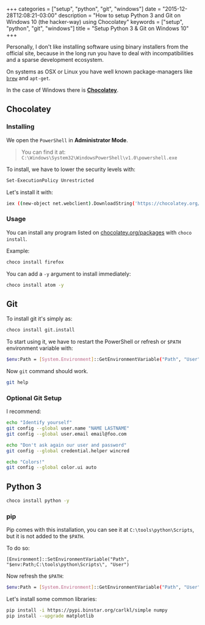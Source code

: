 +++
categories = ["setup", "python", "git", "windows"]
date = "2015-12-28T12:08:21-03:00"
description = "How to setup Python 3 and Git on Windows 10 (the hacker-way) using Chocolatey"
keywords = ["setup", "python", "git", "windows"]
title = "Setup Python 3 & Git on Windows 10"
+++

Personally, I don't like installing software using binary installers from the official site, because in the long run you have to deal with incompatibilities and a sparse development ecosystem.

On systems as OSX or Linux you have well known package-managers like [`brew`](brew.sh) and `apt-get`.

In the case of Windows there is [**Chocolatey**](https://chocolatey.org/).

## Chocolatey

### Installing

We open the `PowerShell` in **Administrator Mode**.

> You can find it at: `C:\Windows\System32\WindowsPowerShell\v1.0\powershell.exe`

To install, we have to lower the security levels with:

```sh
Set-ExecutionPolicy Unrestricted
```

Let's install it with:

```sh
iex ((new-object net.webclient).DownloadString('https://chocolatey.org/install.ps1'))
```

### Usage

You can install any program listed on [chocolatey.org/packages](https://chocolatey.org/packages) with `choco install`.

Example:

```sh
choco install firefox
```

You can add a `-y` argument to install immediately:

```sh
choco install atom -y
```


## Git

To install git it's simply as:

```sh
choco install git.install
```

To start using it, we have to restart the PowerShell or refresh or `$PATH` environment variable with:

```sh
$env:Path = [System.Environment]::GetEnvironmentVariable("Path", "User")
```

Now `git` command should work.

```sh
git help
```

### Optional Git Setup

I recommend:

```sh
echo "Identify yourself"
git config --global user.name "NAME LASTNAME"
git config --global user.email email@foo.com

echo "Don't ask again our user and password"
git config --global credential.helper wincred

echo "Colors!"
git config --global color.ui auto
```

## Python 3

```sh
choco install python -y
```

### pip

Pip comes with this installation, you can see it at `C:\tools\python\Scripts`, but it is not added to the `$PATH`.

To do so:

`[Environment]::SetEnvironmentVariable("Path", "$env:Path;C:\tools\python\Scripts\", "User")`

Now refresh the  `$PATH`:

```sh
$env:Path = [System.Environment]::GetEnvironmentVariable("Path", "User")
```

Let's install some common libraries:

```sh
pip install -i https://pypi.binstar.org/carlkl/simple numpy
pip install --upgrade matplotlib
```
